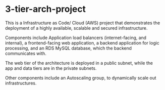 # 3-tier-arch-project

This is a Infrastructure as Code/ Cloud (AWS) project that demonstrates the deployment of a highly available, scalable and secured infrastructure.

Components include Application load balancers (internet-facing, and internal), a frontend-facing web application, a backend application for logic processing, and an RDS MySQL database, which the backend communicates with.

The web tier of the architecture is deployed in a public subnet, while the app and data tiers are in the private subnets.

Other components include an Autoscaling group, to dynamically scale out infrastructures.

